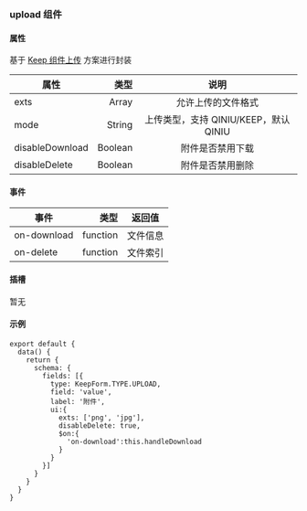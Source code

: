 ### upload 组件

#### 属性
基于 [Keep 组件上传](https://tech-docs.gotokeep.com/keepfe/#/zh-cn/plugin/upload?id=avue%e6%96%b9%e6%a1%88%ef%bc%9a) 方案进行封装

| 属性        | 类型    |  说明  |
| --------   | -----: | :----: |
| exts   | Array |允许上传的文件格式 |
| mode | String | 上传类型，支持 QINIU/KEEP，默认 QINIU|
| disableDownload | Boolean | 附件是否禁用下载|
| disableDelete | Boolean | 附件是否禁用删除|

#### 事件
| 事件        | 类型    |  返回值  |
| --------   | -----: | :----: |
| on-download   | function |文件信息 |
| on-delete   | function | 文件索引 |

#### 插槽
暂无


#### 示例

```
export default {
  data() {
    return {
      schema: {
        fields: [{
          type: KeepForm.TYPE.UPLOAD,
          field: 'value',
          label: '附件',
          ui:{
            exts: ['png', 'jpg'],
            disableDelete: true,
            $on:{
              'on-download':this.handleDownload
            }
          }
        }]
      }
    }
  }
}
```